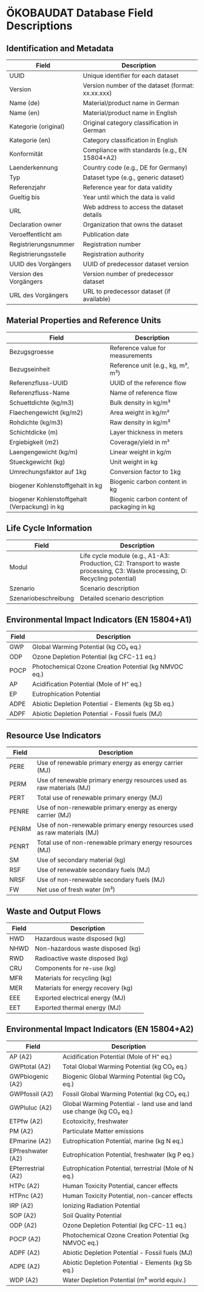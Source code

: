 # ÖKOBAUDAT Database Field Descriptions

## Identification and Metadata

| Field | Description |
|-------|-------------|
| UUID | Unique identifier for each dataset |
| Version | Version number of the dataset (format: xx.xx.xxx) |
| Name (de) | Material/product name in German |
| Name (en) | Material/product name in English |
| Kategorie (original) | Original category classification in German |
| Kategorie (en) | Category classification in English |
| Konformität | Compliance with standards (e.g., EN 15804+A2) |
| Laenderkennung | Country code (e.g., DE for Germany) |
| Typ | Dataset type (e.g., generic dataset) |
| Referenzjahr | Reference year for data validity |
| Gueltig bis | Year until which the data is valid |
| URL | Web address to access the dataset details |
| Declaration owner | Organization that owns the dataset |
| Veroeffentlicht am | Publication date |
| Registrierungsnummer | Registration number |
| Registrierungsstelle | Registration authority |
| UUID des Vorgängers | UUID of predecessor dataset version |
| Version des Vorgängers | Version number of predecessor dataset |
| URL des Vorgängers | URL to predecessor dataset (if available) |

## Material Properties and Reference Units

| Field | Description |
|-------|-------------|
| Bezugsgroesse | Reference value for measurements |
| Bezugseinheit | Reference unit (e.g., kg, m², m³) |
| Referenzfluss-UUID | UUID of the reference flow |
| Referenzfluss-Name | Name of reference flow |
| Schuettdichte (kg/m3) | Bulk density in kg/m³ |
| Flaechengewicht (kg/m2) | Area weight in kg/m² |
| Rohdichte (kg/m3) | Raw density in kg/m³ |
| Schichtdicke (m) | Layer thickness in meters |
| Ergiebigkeit (m2) | Coverage/yield in m² |
| Laengengewicht (kg/m) | Linear weight in kg/m |
| Stueckgewicht (kg) | Unit weight in kg |
| Umrechungsfaktor auf 1kg | Conversion factor to 1kg |
| biogener Kohlenstoffgehalt in kg | Biogenic carbon content in kg |
| biogener Kohlenstoffgehalt (Verpackung) in kg | Biogenic carbon content of packaging in kg |

## Life Cycle Information

| Field | Description |
|-------|-------------|
| Modul | Life cycle module (e.g., A1-A3: Production, C2: Transport to waste processing, C3: Waste processing, D: Recycling potential) |
| Szenario | Scenario description |
| Szenariobeschreibung | Detailed scenario description |

## Environmental Impact Indicators (EN 15804+A1)

| Field | Description |
|-------|-------------|
| GWP | Global Warming Potential (kg CO₂ eq.) |
| ODP | Ozone Depletion Potential (kg CFC-11 eq.) |
| POCP | Photochemical Ozone Creation Potential (kg NMVOC eq.) |
| AP | Acidification Potential (Mole of H⁺ eq.) |
| EP | Eutrophication Potential |
| ADPE | Abiotic Depletion Potential - Elements (kg Sb eq.) |
| ADPF | Abiotic Depletion Potential - Fossil fuels (MJ) |

## Resource Use Indicators

| Field | Description |
|-------|-------------|
| PERE | Use of renewable primary energy as energy carrier (MJ) |
| PERM | Use of renewable primary energy resources used as raw materials (MJ) |
| PERT | Total use of renewable primary energy (MJ) |
| PENRE | Use of non-renewable primary energy as energy carrier (MJ) |
| PENRM | Use of non-renewable primary energy resources used as raw materials (MJ) |
| PENRT | Total use of non-renewable primary energy resources (MJ) |
| SM | Use of secondary material (kg) |
| RSF | Use of renewable secondary fuels (MJ) |
| NRSF | Use of non-renewable secondary fuels (MJ) |
| FW | Net use of fresh water (m³) |

## Waste and Output Flows

| Field | Description |
|-------|-------------|
| HWD | Hazardous waste disposed (kg) |
| NHWD | Non-hazardous waste disposed (kg) |
| RWD | Radioactive waste disposed (kg) |
| CRU | Components for re-use (kg) |
| MFR | Materials for recycling (kg) |
| MER | Materials for energy recovery (kg) |
| EEE | Exported electrical energy (MJ) |
| EET | Exported thermal energy (MJ) |

## Environmental Impact Indicators (EN 15804+A2)

| Field | Description |
|-------|-------------|
| AP (A2) | Acidification Potential (Mole of H⁺ eq.) |
| GWPtotal (A2) | Total Global Warming Potential (kg CO₂ eq.) |
| GWPbiogenic (A2) | Biogenic Global Warming Potential (kg CO₂ eq.) |
| GWPfossil (A2) | Fossil Global Warming Potential (kg CO₂ eq.) |
| GWPluluc (A2) | Global Warming Potential - land use and land use change (kg CO₂ eq.) |
| ETPfw (A2) | Ecotoxicity, freshwater |
| PM (A2) | Particulate Matter emissions |
| EPmarine (A2) | Eutrophication Potential, marine (kg N eq.) |
| EPfreshwater (A2) | Eutrophication Potential, freshwater (kg P eq.) |
| EPterrestrial (A2) | Eutrophication Potential, terrestrial (Mole of N eq.) |
| HTPc (A2) | Human Toxicity Potential, cancer effects |
| HTPnc (A2) | Human Toxicity Potential, non-cancer effects |
| IRP (A2) | Ionizing Radiation Potential |
| SOP (A2) | Soil Quality Potential |
| ODP (A2) | Ozone Depletion Potential (kg CFC-11 eq.) |
| POCP (A2) | Photochemical Ozone Creation Potential (kg NMVOC eq.) |
| ADPF (A2) | Abiotic Depletion Potential - Fossil fuels (MJ) |
| ADPE (A2) | Abiotic Depletion Potential - Elements (kg Sb eq.) |
| WDP (A2) | Water Depletion Potential (m³ world equiv.) |

